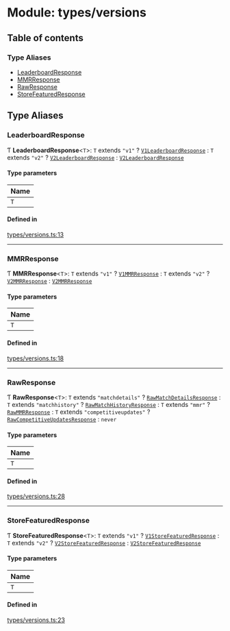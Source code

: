 # Module: types/versions

## Table of contents

### Type Aliases

- [LeaderboardResponse](types_versions.md#leaderboardresponse)
- [MMRResponse](types_versions.md#mmrresponse)
- [RawResponse](types_versions.md#rawresponse)
- [StoreFeaturedResponse](types_versions.md#storefeaturedresponse)

## Type Aliases

### LeaderboardResponse

Ƭ **LeaderboardResponse**<`T`\>: `T` extends ``"v1"`` ? [`V1LeaderboardResponse`](types_v1_leaderboard.md#v1leaderboardresponse) : `T` extends ``"v2"`` ? [`V2LeaderboardResponse`](../interfaces/types_v2_leaderboard.V2LeaderboardResponse.md) : [`V2LeaderboardResponse`](../interfaces/types_v2_leaderboard.V2LeaderboardResponse.md)

#### Type parameters

| Name |
| :------ |
| `T` |

#### Defined in

[types/versions.ts:13](https://github.com/jameslinimk/unofficial-valorant-api/blob/1def087/package/src/types/versions.ts#L13)

___

### MMRResponse

Ƭ **MMRResponse**<`T`\>: `T` extends ``"v1"`` ? [`V1MMRResponse`](../interfaces/types_v1_mmr.V1MMRResponse.md) : `T` extends ``"v2"`` ? [`V2MMRResponse`](../interfaces/types_v2_mmr.V2MMRResponse.md) : [`V2MMRResponse`](../interfaces/types_v2_mmr.V2MMRResponse.md)

#### Type parameters

| Name |
| :------ |
| `T` |

#### Defined in

[types/versions.ts:18](https://github.com/jameslinimk/unofficial-valorant-api/blob/1def087/package/src/types/versions.ts#L18)

___

### RawResponse

Ƭ **RawResponse**<`T`\>: `T` extends ``"matchdetails"`` ? [`RawMatchDetailsResponse`](../interfaces/types_raw_match_details.RawMatchDetailsResponse.md) : `T` extends ``"matchhistory"`` ? [`RawMatchHistoryResponse`](../interfaces/types_raw_match_history.RawMatchHistoryResponse.md) : `T` extends ``"mmr"`` ? [`RawMMRResponse`](../interfaces/types_raw_mmr.RawMMRResponse.md) : `T` extends ``"competitiveupdates"`` ? [`RawCompetitiveUpdatesResponse`](../interfaces/types_raw_competitive_updates.RawCompetitiveUpdatesResponse.md) : `never`

#### Type parameters

| Name |
| :------ |
| `T` |

#### Defined in

[types/versions.ts:28](https://github.com/jameslinimk/unofficial-valorant-api/blob/1def087/package/src/types/versions.ts#L28)

___

### StoreFeaturedResponse

Ƭ **StoreFeaturedResponse**<`T`\>: `T` extends ``"v1"`` ? [`V1StoreFeaturedResponse`](types_v1_store_featured.md#v1storefeaturedresponse) : `T` extends ``"v2"`` ? [`V2StoreFeaturedResponse`](types_v2_store_featured.md#v2storefeaturedresponse) : [`V2StoreFeaturedResponse`](types_v2_store_featured.md#v2storefeaturedresponse)

#### Type parameters

| Name |
| :------ |
| `T` |

#### Defined in

[types/versions.ts:23](https://github.com/jameslinimk/unofficial-valorant-api/blob/1def087/package/src/types/versions.ts#L23)
